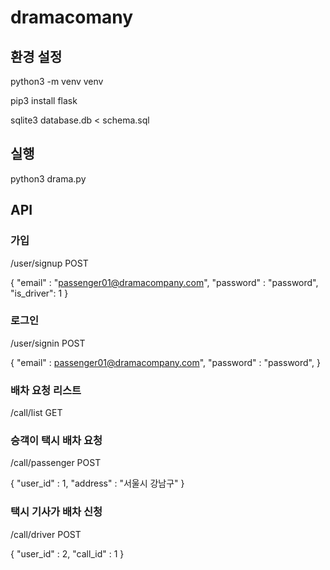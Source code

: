 # dramacomany
## 환경 설정
python3 -m venv venv

pip3 install flask

sqlite3 database.db < schema.sql

## 실행
python3 drama.py

## API 
### 가입
/user/signup POST

{
    "email" : "passenger01@dramacompany.com",
    "password" : "password",
    "is_driver": 1
}

### 로그인
/user/signin POST

{
    "email" : passenger01@dramacompany.com",
    "password" : "password",
}

### 배차 요청 리스트
/call/list GET

### 승객이 택시 배차 요청
/call/passenger POST

{
    "user_id" : 1,
    "address" : "서울시 강남구"
}

### 택시 기사가 배차 신청
/call/driver POST

{
    "user_id" : 2,
    "call_id" : 1
}
